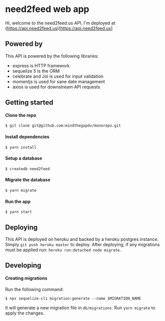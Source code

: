 # need2feed web app

Hi, welcome to the need2feed.us API. I'm deployed at (https://api.need2feed.us)[https://api.need2feed.us]

## Powered by
This API is powered by the following libraries:

- express is HTTP framework
- sequelize 5 is the ORM
- celebrate and Joi is used for input validation
- momentjs is used for sane date management
- axios is used for downstream API requests

## Getting started
#### Clone the repo
```
$ git clone git@github.com:mindthegapdv/monorepo.git
```
#### Install dependencies
```
$ yarn install
```

#### Setup a database
```
$ createdb need2feed
```

#### Migrate the database
```
$ yarn migrate
```

#### Run the app
```
$ yarn start
```

## Deploying

This API is deployed on heroku and backed by a heroku postgres instance. Simply `git push heroku master` to deploy. After deploying, if any migrations must be applied run: `heroku run:detached node migrate`.


## Developing

#### Creating migrations

Run the following command:
```
$ npx sequelize-cli migration:generate --name $MIGRATION_NAME
```
It will generate a new migration file in `db/migrations`. Run `yarn migrate` to apply the changes.

